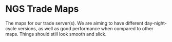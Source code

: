 # NGS Trade Maps
The maps for our trade server(s). We are aiming to have different day-night-cycle versions, as well as good performance when compared to other maps. Things should still look smooth and slick.